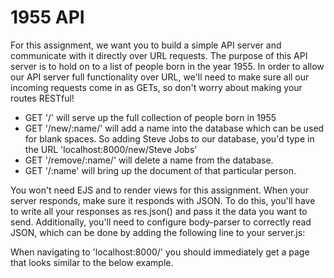 # 1955 API

For this assignment, we want you to build a simple API server and communicate with it directly over URL requests. The purpose of this API server is to hold on to a list of people born in the year 1955. In order to allow our API server full functionality over URL, we'll need to make sure all our incoming requests come in as GETs, so don't worry about making your routes RESTful!

* GET '/' will serve up the full collection of people born in 1955
* GET '/new/:name/' will add a name into the database which can be used for blank spaces. So adding Steve Jobs to our database, you'd type in the URL 'localhost:8000/new/Steve Jobs'
* GET '/remove/:name/' will delete a name from the database.
* GET '/:name' will bring up the document of that particular person.

You won't need EJS and to render views for this assignment. When your server responds, make sure it responds with JSON. To do this, you'll have to write all your responses as res.json() and pass it the data you want to send. Additionally, you'll need to configure body-parser to correctly read JSON, which can be done by adding the following line to your server.js:

When navigating to 'localhost:8000/' you should immediately get a page that looks similar to the below example.
